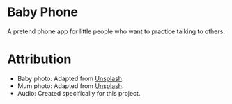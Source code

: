 # Baby Phone

A pretend phone app for little people who want to practice talking to others.

# Attribution

* Baby photo: Adapted from [Unsplash](https://unsplash.com/photos/tRSOnb_SBvk).
* Mum photo: Adapted from [Unsplash](https://unsplash.com/photos/ggAPxrb4Deg).
* Audio: Created specifically for this project.
